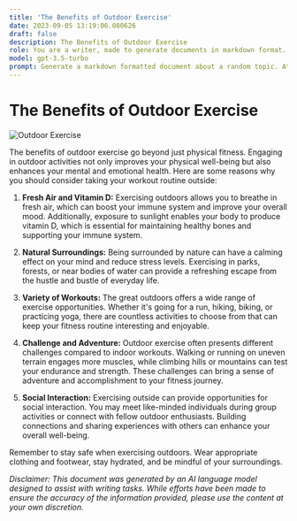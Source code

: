 ```yaml
---
title: 'The Benefits of Outdoor Exercise'
date: 2023-09-05 13:19:06.080626
draft: false
description: The Benefits of Outdoor Exercise
role: You are a writer, made to generate documents in markdown format. It is very important that all of the documents you generate are in valid markdown format.
model: gpt-3.5-turbo
prompt: Generate a markdown formatted document about a random topic. At the bottom, include a disclaimer explaining that the document was generated by you. The first line of the document should be the title. Make sure that the entire document is in proper markdown format, using a mix of various tags to make the document visually appealing.
---
```


# The Benefits of Outdoor Exercise

![Outdoor Exercise](https://images.unsplash.com/photo-1578202696147-873183a7394b)

The benefits of outdoor exercise go beyond just physical fitness. Engaging in outdoor activities not only improves your physical well-being but also enhances your mental and emotional health. Here are some reasons why you should consider taking your workout routine outside:

1. **Fresh Air and Vitamin D:** Exercising outdoors allows you to breathe in fresh air, which can boost your immune system and improve your overall mood. Additionally, exposure to sunlight enables your body to produce vitamin D, which is essential for maintaining healthy bones and supporting your immune system.

2. **Natural Surroundings:** Being surrounded by nature can have a calming effect on your mind and reduce stress levels. Exercising in parks, forests, or near bodies of water can provide a refreshing escape from the hustle and bustle of everyday life.

3. **Variety of Workouts:** The great outdoors offers a wide range of exercise opportunities. Whether it's going for a run, hiking, biking, or practicing yoga, there are countless activities to choose from that can keep your fitness routine interesting and enjoyable.

4. **Challenge and Adventure:** Outdoor exercise often presents different challenges compared to indoor workouts. Walking or running on uneven terrain engages more muscles, while climbing hills or mountains can test your endurance and strength. These challenges can bring a sense of adventure and accomplishment to your fitness journey.

5. **Social Interaction:** Exercising outside can provide opportunities for social interaction. You may meet like-minded individuals during group activities or connect with fellow outdoor enthusiasts. Building connections and sharing experiences with others can enhance your overall well-being.

Remember to stay safe when exercising outdoors. Wear appropriate clothing and footwear, stay hydrated, and be mindful of your surroundings.

*Disclaimer: This document was generated by an AI language model designed to assist with writing tasks. While efforts have been made to ensure the accuracy of the information provided, please use the content at your own discretion.*